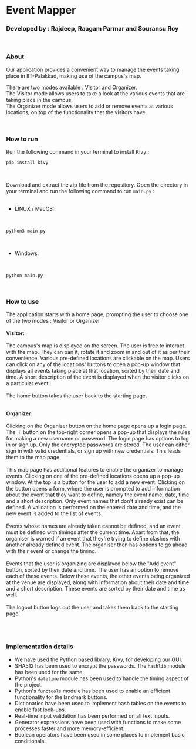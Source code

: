 # Event Mapper

### Developed by : Rajdeep, Raagam Parmar and Souransu Roy

<br>

### About

Our application provides a convenient way to manage the events taking place in IIT-Palakkad, making use of the campus's map.

There are two modes available : Visitor and Organizer. <br>
The Visitor mode allows users to take a look at the various events that are taking place in the campus.<br>
The Organizer mode allows users to add or remove events at various locations, on top of the functionality that the visitors have.

<br>

### How to run

Run the following command in your terminal to install Kivy :
<br>

```
pip install kivy
```
<br>

Download and extract the zip file from the repository. Open the directory in your terminal and run the following command to run `main.py` :
<br><br>

- LINUX / MacOS:

<br>

```
python3 main,py
```
<br>

- Windows:
<br>

```
python main.py
```

<br>

### How to use

The application starts with a home page, prompting the user to choose one of the two modes : Visitor or Organizer
<br><br>
<b> Visitor: </b><br><br>
The campus's map is displayed on the screen. The user is free to interact with the map. They can pan it, rotate it and zoom in and out of it as per their convenience. Various pre-defined locations are clickable on the map. Users can click on any of the locations' buttons to open a pop-up window that displays all events taking place at that location, sorted by their date and time. A short description of the event is displayed when the visitor clicks on a particular event. <br><br>
The home button takes the user back to the starting page.

<br>
<b> Organizer: </b><br><br>
Clicking on the Organizer button on the home page opens up a login page. The `i` button on the top-right corner opens a pop-up that displays the rules for making a new username or password. The login page has options to log in or sign up. Only the encrypted passwords are stored. The user can either sign in with valid credentials, or sign up with new credentials. This leads them to the map page.<br><br>
This map page has additional features to enable the organizer to manage events. Clicking on one of the pre-defined locations opens up a pop-up window. At the top is a button for the user to add a new event. Clicking on the button opens a form, where the user is prompted to add information about the event that they want to define, namely the event name, date, time and a short description. Only event names that don't already exist can be defined. A validation is performed on the entered date and time, and the new event is added to the list of events.<br><br>
Events whose names are already taken cannot be defined, and an event must be defined with timings after the current time. Apart from that, the organiser is warned if an event that they're trying to define clashes with another already defined event. The organiser then has options to go ahead with their event or change the timing.<br><br>
Events that the user is organizing are displayed below the "Add event" button, sorted by their date and time. The user has an option to remove each of these events. Below these events, the other events being organized at the venue are displayed, along with information about their date and time and a short description. These events are sorted by their date and time as well.<br><br>
The logout button logs out the user and takes them back to the starting page.

<br><br>

### Implementation details

- We have used the Python based library, Kivy, for developing our GUI.
- SHA512 has been used to encrypt the passwords. The `hashlib` module has been used for the same.
- Python's `datetime` module has been used to handle the timing aspect of the project.
- Python's `functools` module has been used to enable an efficient functionality for the landmark buttons.
- Dictionaries have been used to implement hash tables on the events to enable fast look-ups.
- Real-time input validation has been performed on all text inputs.
- Generator expressions have been used with functions to make some processes faster and more memory-efficient.
- Boolean operators have been used in some places to implement basic conditionals.
